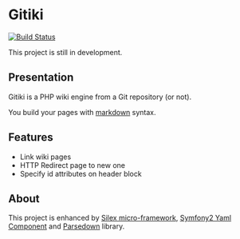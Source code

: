 # Gitiki

[![Build
Status](https://travis-ci.org/francisbesset/Gitiki.svg?branch=master)](https://travis-ci.org/francisbesset/Gitiki)

This project is still in development.

## Presentation

Gitiki is a PHP wiki engine from a Git repository (or not).

You build your pages with [markdown](http://daringfireball.net/projects/markdown/syntax) syntax.

## Features

* Link wiki pages
* HTTP Redirect page to new one
* Specify id attributes on header block

## About

This project is enhanced by [Silex micro-framework](http://silex.sensiolabs.org), [Symfony2 Yaml Component](http://symfony.com/doc/current/components/yaml/index.html) and [Parsedown](http://parsedown.org) library.
